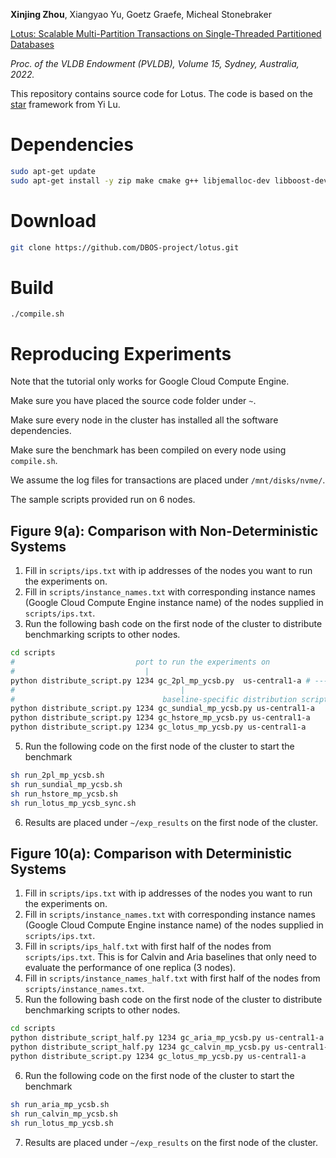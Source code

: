 **Xinjing Zhou**, Xiangyao Yu, Goetz Graefe, Micheal Stonebraker

[Lotus: Scalable Multi-Partition Transactions on Single-Threaded Partitioned Databases](https://doi.org/10.14778/3551793.3551843)

*Proc. of the VLDB Endowment (PVLDB), Volume 15, Sydney, Australia, 2022.*

This repository contains source code for Lotus. The code is based on the [star](https://github.com/luyi0619/star) framework from Yi Lu.

# Dependencies

```sh
sudo apt-get update
sudo apt-get install -y zip make cmake g++ libjemalloc-dev libboost-dev libgoogle-glog-dev
```

# Download

```sh
git clone https://github.com/DBOS-project/lotus.git
```

# Build

```
./compile.sh
```

# Reproducing Experiments

Note that the tutorial only works for Google Cloud Compute Engine.

Make sure you have placed the source code folder under `~`.

Make sure every node in the cluster has installed all the software dependencies.

Make sure the benchmark has been compiled on every node using `compile.sh`.

We assume the log files for transactions are placed under `/mnt/disks/nvme/`.

The sample scripts provided run on 6 nodes.

## Figure 9(a): Comparison with Non-Deterministic Systems

1. Fill in `scripts/ips.txt` with ip addresses of the nodes you want to run the experiments on.
2. Fill in `scripts/instance_names.txt` with corresponding instance names (Google Cloud Compute Engine instance name) of the nodes supplied in `scripts/ips.txt`.  
4. Run the following bash code on the first node of the cluster to distribute benchmarking scripts to other nodes.
```bash
cd scripts
#                           port to run the experiments on
#                             |
python distribute_script.py 1234 gc_2pl_mp_ycsb.py  us-central1-a # ----- Google Cloud region name
#                                     |
#                                 baseline-specific distribution script
python distribute_script.py 1234 gc_sundial_mp_ycsb.py us-central1-a
python distribute_script.py 1234 gc_hstore_mp_ycsb.py us-central1-a
python distribute_script.py 1234 gc_lotus_mp_ycsb.py us-central1-a
```
5. Run the following code on the first node of the cluster to start the benchmark
```bash
sh run_2pl_mp_ycsb.sh
sh run_sundial_mp_ycsb.sh
sh run_hstore_mp_ycsb.sh
sh run_lotus_mp_ycsb_sync.sh
```
6. Results are placed under `~/exp_results` on the first node of the cluster.

## Figure 10(a): Comparison with Deterministic Systems

1. Fill in `scripts/ips.txt` with ip addresses of the nodes you want to run the experiments on.
2. Fill in `scripts/instance_names.txt` with corresponding instance names (Google Cloud Compute Engine instance name) of the nodes supplied in `scripts/ips.txt`.  
3. Fill in `scripts/ips_half.txt` with first half of the nodes from `scripts/ips.txt`. This is for Calvin and Aria baselines that only need to evaluate the performance of one replica (3 nodes).
4. Fill in `scripts/instance_names_half.txt` with first half of the nodes from `scripts/instance_names.txt`. 
5. Run the following bash code on the first node of the cluster to distribute benchmarking scripts to other nodes.
```bash
cd scripts
python distribute_script_half.py 1234 gc_aria_mp_ycsb.py us-central1-a
python distribute_script_half.py 1234 gc_calvin_mp_ycsb.py us-central1-a
python distribute_script.py 1234 gc_lotus_mp_ycsb.py us-central1-a
```
6. Run the following code on the first node of the cluster to start the benchmark
```bash
sh run_aria_mp_ycsb.sh
sh run_calvin_mp_ycsb.sh
sh run_lotus_mp_ycsb.sh
```
7. Results are placed under `~/exp_results` on the first node of the cluster.
